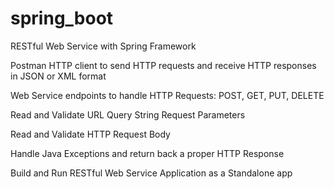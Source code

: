 # spring_boot

RESTful Web Service with Spring Framework

Postman HTTP client to send HTTP requests and receive HTTP responses in JSON or XML format

Web Service endpoints to handle HTTP Requests: POST, GET, PUT, DELETE

Read and Validate URL Query String Request Parameters

Read and Validate HTTP Request Body

Handle Java Exceptions and return back a proper HTTP Response

Build and Run RESTful Web Service Application as a Standalone app
